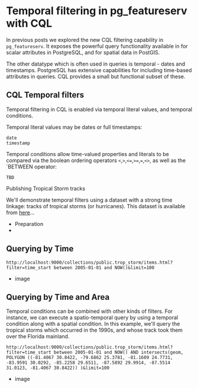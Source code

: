 # Temporal filtering in pg_featureserv with CQL

In previous posts we explored the new CQL filtering capability in `pg_featureserv`.
It exposes the powerful query functionality available in for scalar attributes in PostgreSQL, and for spatial data in PostGIS.

The other datatype which is often used in queries is temporal - dates and timestamps.
PostgreSQL has extensive capabilities for including time-based attributes in queries.
CQL provides a small but functional subset of these.

## CQL Temporal filters

Temporal filtering in CQL is enabled via temporal literal values, and temporal conditions.

Temporal literal values may be dates or full timestamps:
```
date
timestamp
```

Temporal conditions allow time-valued properties and literals to be compared via the boolean ordering operators
`<`,`>`,`<=`,`>=`,`=`,`<>`, as well as the `BETWEEN operator:
```
TBD
```

Publishing Tropical Storm tracks

We'll demonstrate temporal filters using a dataset with a strong time linkage: tracks of tropical storms (or hurricanes).
This dataset is available from [here](https://hifld-geoplatform.opendata.arcgis.com/datasets/geoplatform::historical-tropical-storm-tracks)...

- Preparation
- 

## Querying by Time

```
http://localhost:9000/collections/public.trop_storm/items.html?filter=time_start between 2005-01-01 and NOW()&limit=100
```

- image

## Querying by Time and Area

Temporal conditions can be combined with other kinds of filters. For instance, we can execute a spatio-temporal query
by using a temporal condition along with a spatial condition.
In this example, we'll query the tropical storms which occurred in the 1990s, and whose track took them over the Florida mainland.


```
http://localhost:9000/collections/public.trop_storm/items.html?filter=time_start between 2005-01-01 and NOW() AND intersects(geom, POLYGON ((-81.4067 30.8422, -79.6862 25.3781, -81.1609 24.7731, -83.9591 30.0292, -85.2258 29.6511, -87.5892 29.9914, -87.5514 31.0123, -81.4067 30.8422)) )&limit=100
```

- image
